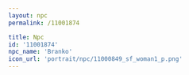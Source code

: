 ```yaml
---
layout: npc
permalink: /11001874

title: Npc
id: '11001874'
npc_name: 'Branko'
icon_url: 'portrait/npc/11000849_sf_woman1_p.png'
---
```


